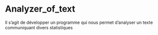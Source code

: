 # Analyzer_of_text
Il s’agit de développer un programme qui nous permet d’analyser un texte communiquant divers statistiques
